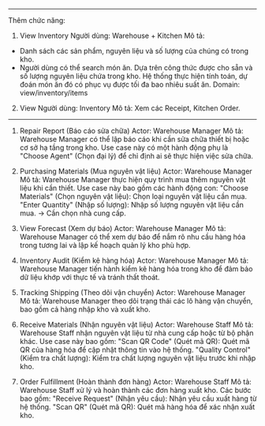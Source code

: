 
---

Thêm chức năng:
1. View Inventory
Người dùng: Warehouse + Kitchen
Mô tả: 
- Danh sách các sản phẩm, nguyên liệu và số lượng của chúng có trong kho.
- Người dùng có thể search món ăn. Dựa trên công thức được cho sẵn và số lượng nguyên liệu chứa trong kho. Hệ thống thực hiện tính toán, dự đoán món ăn đó có phục vụ được tối đa bao nhiêu suất ăn.
Domain: view/inventory/items

2. View
Người dùng: Inventory
Mô tả: Xem các Receipt, Kitchen Order.

---

1. Repair Report (Báo cáo sửa chữa)
Actor: Warehouse Manager
Mô tả: Warehouse Manager có thể lập báo cáo khi cần sửa chữa thiết bị hoặc cơ sở hạ tầng trong kho. Use case này có một hành động phụ là "Choose Agent" (Chọn đại lý) để chỉ định ai sẽ thực hiện việc sửa chữa.

2. Purchasing Materials (Mua nguyên vật liệu)
Actor: Warehouse Manager
Mô tả: Warehouse Manager thực hiện quy trình mua thêm nguyên vật liệu khi cần thiết. Use case này bao gồm các hành động con:
"Choose Materials" (Chọn nguyên vật liệu): Chọn loại nguyên vật liệu cần mua.
"Enter Quantity" (Nhập số lượng): Nhập số lượng nguyên vật liệu cần mua.
-> Cần chọn nhà cung cấp.

3. View Forecast (Xem dự báo)
Actor: Warehouse Manager
Mô tả: Warehouse Manager có thể xem dự báo để nắm rõ nhu cầu hàng hóa trong tương lai và lập kế hoạch quản lý kho phù hợp.

4. Inventory Audit (Kiểm kê hàng hóa)
Actor: Warehouse Manager
Mô tả: Warehouse Manager tiến hành kiểm kê hàng hóa trong kho để đảm bảo dữ liệu khớp với thực tế và tránh thất thoát.

5. Tracking Shipping (Theo dõi vận chuyển)
Actor: Warehouse Manager
Mô tả: Warehouse Manager theo dõi trạng thái các lô hàng vận chuyển, bao gồm cả hàng nhập kho và xuất kho.

6. Receive Materials (Nhận nguyên vật liệu)
Actor: Warehouse Staff
Mô tả: Warehouse Staff nhận nguyên vật liệu từ nhà cung cấp hoặc từ bộ phận khác. Use case này bao gồm:
"Scan QR Code" (Quét mã QR): Quét mã QR của hàng hóa để cập nhật thông tin vào hệ thống.
"Quality Control" (Kiểm tra chất lượng): Kiểm tra chất lượng nguyên vật liệu trước khi nhập kho.

7. Order Fulfillment (Hoàn thành đơn hàng)
Actor: Warehouse Staff
Mô tả: Warehouse Staff xử lý và hoàn thành các đơn hàng xuất kho. Các bước bao gồm:
"Receive Request" (Nhận yêu cầu): Nhận yêu cầu xuất hàng từ hệ thống.
"Scan QR" (Quét mã QR): Quét mã hàng hóa để xác nhận xuất kho.
